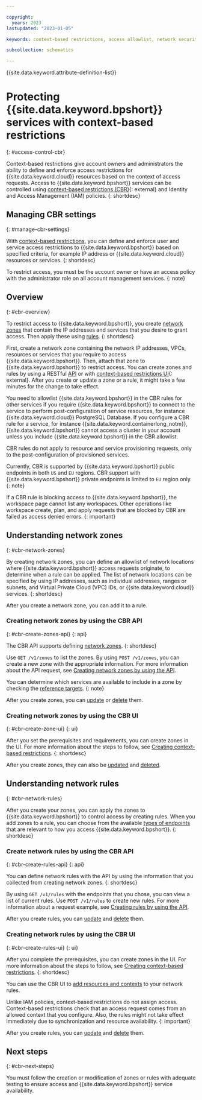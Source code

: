 ```yaml
---

copyright:
  years: 2023
lastupdated: "2023-01-05"

keywords: context-based restrictions, access allowlist, network security

subcollection: schematics

---
```


{{site.data.keyword.attribute-definition-list}}

# Protecting {{site.data.keyword.bpshort}} services with context-based restrictions
{: #access-control-cbr}

Context-based restrictions give account owners and administrators the ability to define and enforce access restrictions for {{site.data.keyword.cloud}} resources based on the context of access requests. Access to {{site.data.keyword.bpshort}} services can be controlled using [context-based restrictions (CBR)](https://cloud.ibm.com/context-based-restrictions/overview){: external} and Identity and Access Management (IAM) policies. 
{: shortdesc}

## Managing CBR settings
{: #manage-cbr-settings}

With [context-based restrictions](/docs/account?topic=account-context-restrictions-whatis), you can define and enforce user and service access restrictions to {{site.data.keyword.bpshort}} based on specified criteria, for example IP address or {{site.data.keyword.cloud}} resources or services.
{: shortdesc}

To restrict access, you must be the account owner or have an access policy with the administrator role on all account management services.
{: note}

## Overview
{: #cbr-overview}

To restrict access to {{site.data.keyword.bpshort}}, you create [network zones](/docs/account?topic=account-context-restrictions-create&interface=ui#network-zones-create) that contain the IP addresses and services that you desire to grant access. Then apply these using [rules](/docs/account?topic=account-context-restrictions-create&interface=ui#context-restrictions-create-rules).
{: shortdesc}

First, create a network zone containing the network IP addresses, VPCs, resources or services that you require to access {{site.data.keyword.bpshort}}. Then, attach that zone to {{site.data.keyword.bpshort}} to restrict access. You can create zones and rules by using a RESTful [API](/apidocs/context-based-restrictions#introduction) or with [context-based restrictions UI](https://cloud.ibm.com/context-based-restrictions/overview){: external}. After you create or update a zone or a rule, it might take a few minutes for the change to take effect.

You need to allowlist {{site.data.keyword.bpshort}} in the CBR rules for other services if you require {{site.data.keyword.bpshort}} to connect to the service to perform post-configuration of service resources, for instance {{site.data.keyword.cloud}} PostgreSQL Database. If you configure a CBR rule for a service, for instance {{site.data.keyword.containerlong_notm}}, {{site.data.keyword.bpshort}} cannot access a cluster in your account unless you include {{site.data.keyword.bpshort}} in the CBR allowlist.

CBR rules do not apply to resource and service provisioning requests, only to the post-configuration of provisioned services. 

Currently, CBR is supported by {{site.data.keyword.bpshort}} public endpoints in both `US` and `EU` regions. CBR support with {{site.data.keyword.bpshort}} private endpoints is limited to `EU` region only.
{: note}

If a CBR rule is blocking access to {{site.data.keyword.bpshort}}, the  workspace page cannot list any workspaces. Other operations like workspace create, plan, and apply requests that are blocked by CBR are failed as access denied errors.
{: important}

## Understanding network zones
{: #cbr-network-zones}

By creating network zones, you can define an allowlist of network locations where {{site.data.keyword.bpshort}} access requests originate, to determine when a rule can be applied. The list of network locations can be specified by using IP addresses, such as individual addresses, ranges or subnets, and Virtual Private Cloud (VPC) IDs, or {{site.data.keyword.cloud}} services. 
{: shortdesc}

After you create a network zone, you can add it to a rule.

### Creating network zones by using the CBR API
{: #cbr-create-zones-api}
{: api}

The CBR API supports defining [network zones](/apidocs/context-based-restrictions#introduction).
{: shortdesc}

Use `GET /v1/zones` to list the zones. By using `POST /v1/zones`, you can create a new zone with the appropriate information. For more information about the API request, see [Creating network zones by using the API](/docs/account?topic=account-context-restrictions-create&interface=api#network-zones-create-api).

You can determine which services are available to include in a zone by checking the [reference targets](/apidocs/context-based-restrictions#list-available-serviceref-targets).
{: note}

After you create zones, you can [update](/apidocs/context-based-restrictions#replace-zone) or [delete](/docs/account?topic=account-context-restrictions-remove&interface=ui) them.

### Creating network zones by using the CBR UI
{: #cbr-create-zone-ui}
{: ui}

After you set the prerequisites and requirements, you can create zones in the UI. For more information about the steps to follow, see [Creating context-based restrictions](/docs/account?topic=account-context-restrictions-create&interface=ui#network-zones-create).
{: shortdesc}

After you create zones, they can also be [updated](/apidocs/context-based-restrictions#replace-zone) and [deleted](/docs/account?topic=account-context-restrictions-remove&interface=ui).

## Understanding network rules
{: #cbr-network-rules}

After you create your zones, you can apply the zones to {{site.data.keyword.bpshort}} to control access by creating rules. When you add zones to a rule, you can choose from the available [types of endpoints](/docs/account?topic=account-context-restrictions-whatis#context-restrictions-endpint-type) that are relevant to how you access {{site.data.keyword.bpshort}}.
{: shortdesc}

### Create network rules by using the CBR API
{: #cbr-create-rules-api}
{: api}

You can define network rules with the API by using the information that you collected from creating network zones.
{: shortdesc}

By using `GET /v1/rules` with the endpoints that you chose, you can view a list of current rules. Use `POST /v1/rules` to create new rules. For more information about a request example, see [Creating rules by using the API](/docs/account?topic=account-context-restrictions-create&interface=api#context-restrictions-create-rules-api).

After you create rules, you can [update](/apidocs/context-based-restrictions#replace-rule) and [delete](/apidocs/context-based-restrictions#delete-rule) them.

### Creating network rules by using the CBR UI
{: #cbr-create-rules-ui}
{: ui}

After you complete the prerequisites, you can create zones in the UI. For more information about the steps to follow, see [Creating context-based restrictions](/docs/account?topic=account-context-restrictions-create&interface=ui#network-zones-create).
{: shortdesc}

You can use the CBR UI to [add resources and contexts](/docs/account?topic=account-context-restrictions-create&interface=ui#context-restrictions-create-rules) to your network rules. 

Unlike IAM policies, context-based restrictions do not assign access. Context-based restrictions check that an access request comes from an allowed context that you configure. Also, the rules might not take effect immediately due to synchronization and resource availability.
{: important}

After you create rules, you can [update](/apidocs/context-based-restrictions#replace-rule) and [delete](/apidocs/context-based-restrictions#delete-rule) them. 

## Next steps
{: #cbr-next-steps}

You must follow the creation or modification of zones or rules with adequate testing to ensure access and {{site.data.keyword.bpshort}} service availability.
